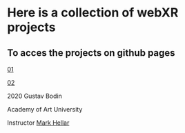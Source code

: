 # Here is a collection of webXR projects

## To acces the projects on github pages

[01](https://mannenpag.github.io/webXR/01)

[02](https://mannenpag.github.io/webXR/02)

2020 Gustav Bodin

Academy of Art University 

Instructor [Mark Hellar](https://github.com/mhellar)
